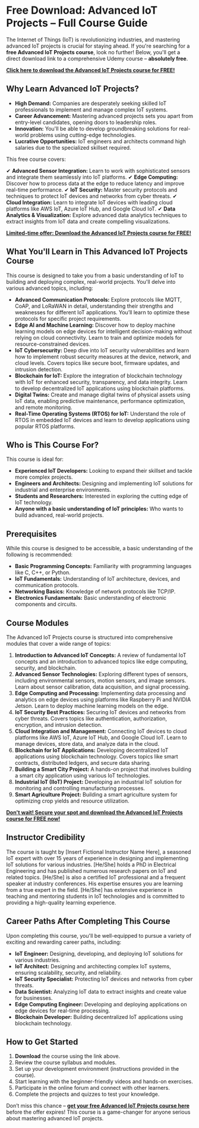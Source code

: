 # Free Download: Advanced IoT Projects – Full Course Guide

The Internet of Things (IoT) is revolutionizing industries, and mastering advanced IoT projects is crucial for staying ahead. If you're searching for a **free Advanced IoT Projects course**, look no further! Below, you'll get a direct download link to a comprehensive Udemy course – **absolutely free**.

[**Click here to download the Advanced IoT Projects course for FREE!**](https://udemywork.com/advanced-iot-projects)

## Why Learn Advanced IoT Projects?

*   **High Demand:** Companies are desperately seeking skilled IoT professionals to implement and manage complex IoT systems.
*   **Career Advancement:** Mastering advanced projects sets you apart from entry-level candidates, opening doors to leadership roles.
*   **Innovation:** You'll be able to develop groundbreaking solutions for real-world problems using cutting-edge technologies.
*   **Lucrative Opportunities:** IoT engineers and architects command high salaries due to the specialized skillset required.

This free course covers:

✔ **Advanced Sensor Integration:** Learn to work with sophisticated sensors and integrate them seamlessly into IoT platforms.
✔ **Edge Computing:** Discover how to process data at the edge to reduce latency and improve real-time performance.
✔ **IoT Security:** Master security protocols and techniques to protect IoT devices and networks from cyber threats.
✔ **Cloud Integration:** Learn to integrate IoT devices with leading cloud platforms like AWS IoT, Azure IoT Hub, and Google Cloud IoT.
✔ **Data Analytics & Visualization:** Explore advanced data analytics techniques to extract insights from IoT data and create compelling visualizations.

[**Limited-time offer: Download the Advanced IoT Projects course for FREE!**](https://udemywork.com/advanced-iot-projects)

## What You'll Learn in This Advanced IoT Projects Course

This course is designed to take you from a basic understanding of IoT to building and deploying complex, real-world projects. You'll delve into various advanced topics, including:

*   **Advanced Communication Protocols:** Explore protocols like MQTT, CoAP, and LoRaWAN in detail, understanding their strengths and weaknesses for different IoT applications. You’ll learn to optimize these protocols for specific project requirements.
*   **Edge AI and Machine Learning:** Discover how to deploy machine learning models on edge devices for intelligent decision-making without relying on cloud connectivity. Learn to train and optimize models for resource-constrained devices.
*   **IoT Cybersecurity:** Deep dive into IoT security vulnerabilities and learn how to implement robust security measures at the device, network, and cloud levels. Covers topics like secure boot, firmware updates, and intrusion detection.
*   **Blockchain for IoT:** Explore the integration of blockchain technology with IoT for enhanced security, transparency, and data integrity. Learn to develop decentralized IoT applications using blockchain platforms.
*   **Digital Twins:** Create and manage digital twins of physical assets using IoT data, enabling predictive maintenance, performance optimization, and remote monitoring.
*   **Real-Time Operating Systems (RTOS) for IoT:** Understand the role of RTOS in embedded IoT devices and learn to develop applications using popular RTOS platforms.

## Who is This Course For?

This course is ideal for:

*   **Experienced IoT Developers:** Looking to expand their skillset and tackle more complex projects.
*   **Engineers and Architects:** Designing and implementing IoT solutions for industrial and enterprise environments.
*   **Students and Researchers:** Interested in exploring the cutting edge of IoT technology.
*   **Anyone with a basic understanding of IoT principles:** Who wants to build advanced, real-world projects.

## Prerequisites

While this course is designed to be accessible, a basic understanding of the following is recommended:

*   **Basic Programming Concepts:** Familiarity with programming languages like C, C++, or Python.
*   **IoT Fundamentals:** Understanding of IoT architecture, devices, and communication protocols.
*   **Networking Basics:** Knowledge of network protocols like TCP/IP.
*   **Electronics Fundamentals:** Basic understanding of electronic components and circuits.

## Course Modules

The Advanced IoT Projects course is structured into comprehensive modules that cover a wide range of topics:

1.  **Introduction to Advanced IoT Concepts:** A review of fundamental IoT concepts and an introduction to advanced topics like edge computing, security, and blockchain.
2.  **Advanced Sensor Technologies:** Exploring different types of sensors, including environmental sensors, motion sensors, and image sensors. Learn about sensor calibration, data acquisition, and signal processing.
3.  **Edge Computing and Processing:** Implementing data processing and analytics on edge devices using platforms like Raspberry Pi and NVIDIA Jetson. Learn to deploy machine learning models on the edge.
4.  **IoT Security Best Practices:** Securing IoT devices and networks from cyber threats. Covers topics like authentication, authorization, encryption, and intrusion detection.
5.  **Cloud Integration and Management:** Connecting IoT devices to cloud platforms like AWS IoT, Azure IoT Hub, and Google Cloud IoT. Learn to manage devices, store data, and analyze data in the cloud.
6.  **Blockchain for IoT Applications:** Developing decentralized IoT applications using blockchain technology. Covers topics like smart contracts, distributed ledgers, and secure data sharing.
7.  **Building a Smart City Project:** A hands-on project that involves building a smart city application using various IoT technologies.
8.  **Industrial IoT (IIoT) Project:** Developing an industrial IoT solution for monitoring and controlling manufacturing processes.
9.  **Smart Agriculture Project:** Building a smart agriculture system for optimizing crop yields and resource utilization.

[**Don't wait! Secure your spot and download the Advanced IoT Projects course for FREE now!**](https://udemywork.com/advanced-iot-projects)

## Instructor Credibility

The course is taught by [Insert Fictional Instructor Name Here], a seasoned IoT expert with over 15 years of experience in designing and implementing IoT solutions for various industries. [He/She] holds a PhD in Electrical Engineering and has published numerous research papers on IoT and related topics. [He/She] is also a certified IoT professional and a frequent speaker at industry conferences. His expertise ensures you are learning from a true expert in the field. [He/She] has extensive experience in teaching and mentoring students in IoT technologies and is committed to providing a high-quality learning experience.

## Career Paths After Completing This Course

Upon completing this course, you'll be well-equipped to pursue a variety of exciting and rewarding career paths, including:

*   **IoT Engineer:** Designing, developing, and deploying IoT solutions for various industries.
*   **IoT Architect:** Designing and architecting complex IoT systems, ensuring scalability, security, and reliability.
*   **IoT Security Specialist:** Protecting IoT devices and networks from cyber threats.
*   **Data Scientist:** Analyzing IoT data to extract insights and create value for businesses.
*   **Edge Computing Engineer:** Developing and deploying applications on edge devices for real-time processing.
*   **Blockchain Developer:** Building decentralized IoT applications using blockchain technology.

## How to Get Started

1.  **Download** the course using the link above.
2.  Review the course syllabus and modules.
3.  Set up your development environment (instructions provided in the course).
4.  Start learning with the beginner-friendly videos and hands-on exercises.
5.  Participate in the online forum and connect with other learners.
6.  Complete the projects and quizzes to test your knowledge.

Don’t miss this chance – **[get your free Advanced IoT Projects course here](https://udemywork.com/advanced-iot-projects)** before the offer expires! This course is a game-changer for anyone serious about mastering advanced IoT projects.
